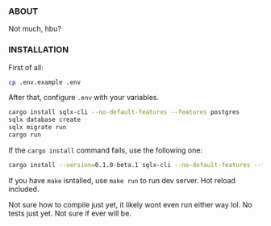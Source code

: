 ### ABOUT

Not much, hbu?

### INSTALLATION

First of all:

```sh
cp .env.example .env
```

After that, configure `.env` with your variables.

```sh
cargo install sqlx-cli --no-default-features --features postgres
sqlx database create
sqlx migrate run
cargo run
```

If the `cargo install` command fails, use the following one:
```sh
cargo install --version=0.1.0-beta.1 sqlx-cli --no-default-features --features postgres
```

If you have `make` isntalled, use `make run` to run dev server. Hot reload included.

Not sure how to compile just yet, it likely wont even run either way lol.
No tests just yet. Not sure if ever will be.
